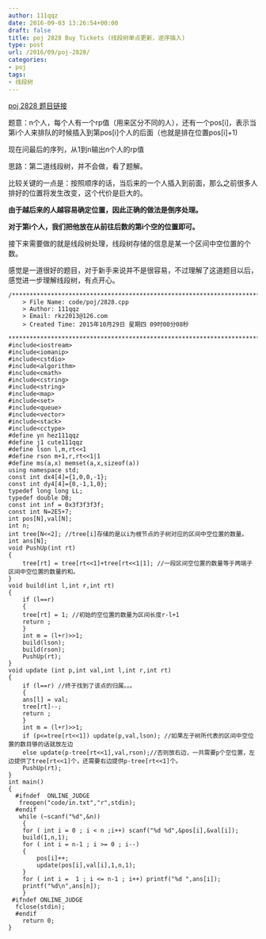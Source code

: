 ```yaml
---
author: 111qqz
date: 2016-09-03 13:26:54+00:00
draft: false
title: poj 2828 Buy Tickets (线段树单点更新，逆序插入)
type: post
url: /2016/09/poj-2828/
categories:
- poj
tags:
- 线段树
---
```


[poj 2828 题目链接](http://poj.org/problem?id=2828)

题意：n个人，每个人有一个rp值（用来区分不同的人），还有一个pos[i]，表示当第i个人来排队的时候插入到第pos[i]个人的后面（也就是排在位置pos[i]+1)

现在问最后的序列，从1到n输出n个人的rp值



思路：第二道线段树，并不会做，看了题解。

比较关键的一点是：按照顺序的话，当后来的一个人插入到前面，那么之前很多人排好的位置将发生改变，这个代价是巨大的。

**由于越后来的人越容易确定位置，因此正确的做法是倒序处理。**

**对于第i个人，我们把他放在从前往后数的第i个空的位置即可。**

接下来需要做的就是线段树处理，线段树存储的信息是某一个区间中空位置的个数。



感觉是一道很好的题目，对于新手来说并不是很容易，不过理解了这道题目以后，感觉进一步理解线段树，有点开心。

    
    /*************************************************************************
    	> File Name: code/poj/2828.cpp
    	> Author: 111qqz
    	> Email: rkz2013@126.com 
    	> Created Time: 2015年10月29日 星期四 09时00分08秒
     ************************************************************************/
    #include<iostream>
    #include<iomanip>
    #include<cstdio>
    #include<algorithm>
    #include<cmath>
    #include<cstring>
    #include<string>
    #include<map>
    #include<set>
    #include<queue>
    #include<vector>
    #include<stack>
    #include<cctype>
    #define yn hez111qqz
    #define j1 cute111qqz
    #define lson l,m,rt<<1
    #define rson m+1,r,rt<<1|1
    #define ms(a,x) memset(a,x,sizeof(a))
    using namespace std;
    const int dx4[4]={1,0,0,-1};
    const int dy4[4]={0,-1,1,0};
    typedef long long LL;
    typedef double DB;
    const int inf = 0x3f3f3f3f;
    const int N=2E5+7;
    int pos[N],val[N];
    int n;
    int tree[N<<2]; //tree[i]存储的是以i为根节点的子树对应的区间中空位置的数量。
    int ans[N];
    void PushUp(int rt)
    {
        tree[rt] = tree[rt<<1]+tree[rt<<1|1]; //一段区间空位置的数量等于两端子区间中空位置的数量的和。
    }
    void build(int l,int r,int rt)
    {
        if (l==r)
        {
    	tree[rt] = 1; //初始的空位置的数量为区间长度r-l+1
    	return ;
        }
        int m = (l+r)>>1;
        build(lson);
        build(rson);
        PushUp(rt);
    }
    void update (int p,int val,int l,int r,int rt)
    {
        if (l==r) //终于找到了该点的归属。。。
        {
    	ans[l] = val;
    	tree[rt]--;
    	return ;
        }
        int m = (l+r)>>1;
        if (p<=tree[rt<<1]) update(p,val,lson); //如果左子树所代表的区间中空位置的数目够的话就放左边
        else update(p-tree[rt<<1],val,rson);//否则放右边，一共需要p个空位置，左边提供了tree[rt<<1]个，还需要右边提供p-tree[rt<<1]个。
        PushUp(rt);
    }
    int main()
    {
      #ifndef  ONLINE_JUDGE 
       freopen("code/in.txt","r",stdin);
      #endif
       while (~scanf("%d",&n))
        {
    	for ( int i = 0 ; i < n ;i++) scanf("%d %d",&pos[i],&val[i]);
    	build(1,n,1);
    	for ( int i = n-1 ; i >= 0 ; i--)
    	{
    	    pos[i]++;
    	    update(pos[i],val[i],1,n,1);
    	}
    	for ( int i =  1 ; i <= n-1 ; i++) printf("%d ",ans[i]);
    	printf("%d\n",ans[n]);
        }
     #ifndef ONLINE_JUDGE  
      fclose(stdin);
      #endif
    	return 0;
    }
    







